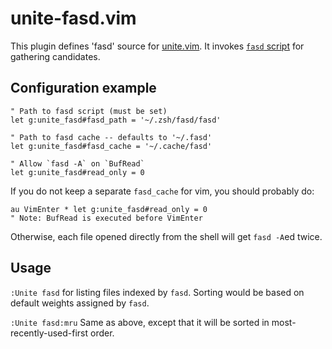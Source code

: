 # unite-fasd.vim

This plugin defines 'fasd' source for [unite.vim](https://github.com/Shougo/unite.vim). It invokes [`fasd` script](https://github.com/clvv/fasd) for gathering candidates.

## Configuration example

```vim
" Path to fasd script (must be set)
let g:unite_fasd#fasd_path = '~/.zsh/fasd/fasd'

" Path to fasd cache -- defaults to '~/.fasd'
let g:unite_fasd#fasd_cache = '~/.cache/fasd'

" Allow `fasd -A` on `BufRead`
let g:unite_fasd#read_only = 0
```
If you do not keep a separate `fasd_cache` for vim, you should probably do:
```vim
au VimEnter * let g:unite_fasd#read_only = 0
" Note: BufRead is executed before VimEnter
```
Otherwise, each file opened directly from the shell will get `fasd -A`ed twice.

## Usage

`:Unite fasd` for listing files indexed by `fasd`. Sorting would be based on default weights assigned by `fasd`.

`:Unite fasd:mru` Same as above, except that it will be sorted in most-recently-used-first order.
